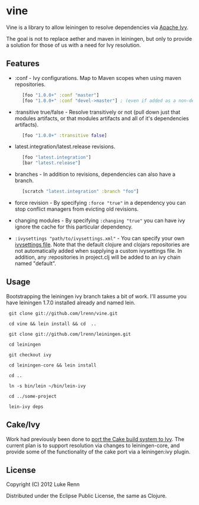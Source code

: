 # vine

Vine is a library to allow leiningen to resolve dependencies via
[Apache Ivy](http://ant.apache.org/ivy/). 

The goal is not to replace aether and maven in leiningen, but only to
provide a solution for those of us with a need for Ivy resolution.

## Features

* :conf - Ivy configurations.  Map to Maven scopes when using maven
  repositories.

```clojure
      [foo "1.0.0+" :conf "master"]
      [foo "1.0.0+" :conf "devel->master"] ; (even if added as a non-dev dependency would be treated as one)
```      
      

* :transitive true/false - Resolve transitively or not (pull down just that modules artifacts, or that modules artifacts and all of it's dependencies artifacts).
```clojure
      [foo "1.0.0+" :transitive false]
```

* latest.integration/latest.release revisions.
```clojure      
      [foo "latest.integration"]
      [bar "latest.release"]
```

* branches - In addition to revisions, dependencies can also have a branch.  
```clojure      
      [scratch "latest.integration" :branch "foo"]
```

* force revision - By specifying `:force "true"` in a dependency you can stop conflict managers from evicting old revisions.

* changing modules - By specifying `:changing "true"` you can have ivy ignore the cache for this particular dependency.

* `:ivysettings "path/to/ivysettings.xml"` - You can specify your own [ivysettings file](http://ant.apache.org/ivy/history/latest-milestone/settings.html).  Note that the default clojure and clojars repositories are not automatically added when supplying a custom ivysettings file.  In addition, any :repositories in project.clj will be added to an ivy chain named "default".

## Usage

Bootstrapping the leiningen ivy branch takes a bit of work.  I'll
assume you have leiningen 1.7.0 installed already and named lein.

     git clone git://github.com/lrenn/vine.git

     cd vine && lein install && cd  ..

     git clone git://github.com/lrenn/leiningen.git
     
     cd leiningen
     
     git checkout ivy
     
     cd leiningen-core && lein install
     
     cd ..
     
     ln -s bin/lein ~/bin/lein-ivy
     
     cd ../some-project
     
     lein-ivy deps

     
## Cake/Ivy

Work had previously been done to
[port the Cake build system to Ivy](https://github.com/lrenn/cake/wiki/Ivy).
The current plan is to support resolution via changes to
leiningen-core, and provide some of the functionality of the cake port
via a leiningen:ivy plugin.

## License

Copyright (C) 2012 Luke Renn

Distributed under the Eclipse Public License, the same as Clojure.

